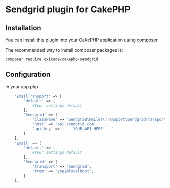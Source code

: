# Sendgrid plugin for CakePHP

## Installation

You can install this plugin into your CakePHP application using [composer](http://getcomposer.org).

The recommended way to install composer packages is:

```
composer require oxicode/cakephp-sendgrid
```

## Configuration

In your app.php
```php
    'EmailTransport' => [
        'default' => [
            #Your settings default
        ],
        'Sendgrid' => [
            'className' => 'Sendgrid\Mailer\Transport\SendgridTransport',
            'host' => 'api.sendgrid.com',
            'api_key' => '--- YOUR API HERE ---'
        ]
    ],
    'Email' => [
        'default' => [
            #Your settings default
        ],
        'Sendgrid' => [
            'transport' => 'Sendgrid',
            'from' => 'you2@localhost',
        ]
    ],
```
